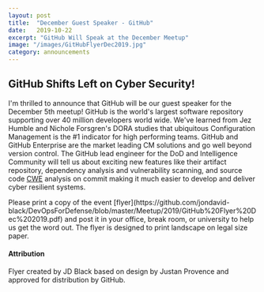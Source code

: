 ```yaml
---
layout: post
title:  "December Guest Speaker - GitHub"
date:   2019-10-22
excerpt: "GitHub Will Speak at the December Meetup"
image: "/images/GitHubFlyerDec2019.jpg"
category: announcements
---
```


## GitHub Shifts Left on Cyber Security!
I'm thrilled to announce that GitHub will be our guest speaker for the December 5th meetup!  GitHub is the world's largest software repository supporting over 40 million developers world wide.  We've learned from Jez Humble and Nichole Forsgren's DORA studies that ubiquitous Configuration Management is the #1 indicator for high performing teams.  GitHub and GitHub Enterprise are the market leading CM solutions and go well beyond version control.  The GitHub lead engineer for the DoD and Intelligence Community will tell us about exciting new features like their artifact repository, dependency analysis and vulnerability scanning, and source code [CWE](https://cwe.mitre.org/) analysis on commit making it much easier to develop and deliver cyber resilient systems. 

<div class="box" markdown="1">
Please print a copy of the event [flyer](https://github.com/jondavid-black/DevOpsForDefense/blob/master/Meetup/2019/GitHub%20Flyer%20Dec%202019.pdf) and post it in your office, break room, or university to help us get the word out.  The flyer is designed to print landscape on legal size paper.
</div>

#### Attribution

Flyer created by JD Black based on design by Justan Provence and approved for distribution by GitHub.
